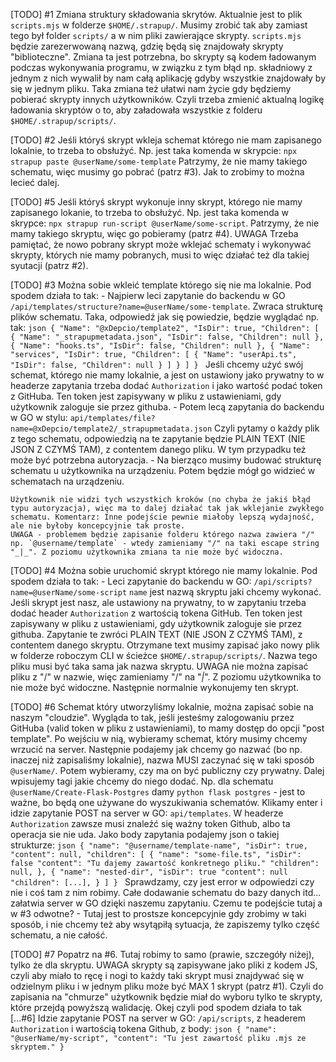 [TODO] #1
    Zmiana struktury składowania skrytów. Aktualnie jest to plik `scripts.mjs` w folderze `$HOME/.strapup/`.
    Musimy zrobić tak aby zamiast tego był folder `scripts/` a w nim pliki zawierające skrypty. `scripts.mjs` będzie zarezerwowaną nazwą, gdzię będą się znajdowały skrypty "biblioteczne". Zmiana ta jest potrzebna, bo skrypty są kodem ładowanym podczas wykonywania programu, w związku z tym błąd np. składniowy z jednym z nich wywalił by nam całą aplikację gdyby wszystkie znajdowały by się w jednym pliku. Taka zmiana też ułatwi nam życie gdy będziemy pobierać skrypty innych użytkowników.
    Czyli trzeba zmienić aktualną logikę ładowania skryptów o to, aby załadowała wszystkie z folderu `$HOME/.strapup/scripts/`.

[TODO] #2
    Jeśli któryś skrypt wkleja schemat którego nie mam zapisanego lokalnie, to trzeba to obsłużyć.
    Np. jest taka komenda w skrypcie: `npx strapup paste @userName/some-template`
    Patrzymy, że nie mamy takiego schematu, więc musimy go pobrać (patrz #3). Jak to zrobimy to można lecieć dalej.

[TODO] #5
    Jeśli któryś skrypt wykonuje inny skrypt, którego nie mamy zapisanego lokanie, to trzeba to obsłużyć.
    Np. jest taka komenda w skrypce: `npx strapup run-script @userName/some-script`.
    Patrzymy, że nie mamy takiego skryptu, więc go pobieramy (patrz #4). UWAGA Trzeba pamiętać, że nowo pobrany skrypt może wklejać schematy i wykonywać skrypty, których nie mamy pobranych, musi to więc działać też dla takiej syutacji (patrz #2).

[TODO] #3
    Można sobie wkleić template którego się nie ma lokalnie.
    Pod spodem działa to tak:
    - Najpierw leci zapytanie do backendu w GO `/api/templates/structure?name=@userName/some-template`. Zwraca strukturę plików schematu. Taka, odpowiedź jak się powiedzie, będzie wyglądać np. tak:
    ```json
    {
        "Name": "@xDepcio/template2",
        "IsDir": true,
        "Children": [
            {
                "Name": "_strapupmetadata.json",
                "IsDir": false,
                "Children": null
            },
            {
                "Name": "hooks.ts",
                "IsDir": false,
                "Children": null
            },
            {
                "Name": "services",
                "IsDir": true,
                "Children": [
                    {
                        "Name": "userApi.ts",
                        "IsDir": false,
                        "Children": null
                    }
                ]
            }
        ]
    }
    ```
    Jeśli chcemy użyć swój schemat, którego nie mamy lokalnie, a jest on ustawiony jako prywatny to w headerze zapytania trzeba dodać `Authorization` i jako wartość podać token z GitHuba. Ten token jest zapisywany w pliku z ustawieniami, gdy użytkownik zaloguje sie przez githuba.
    - Potem lecą zapytania do backendu w GO w stylu: `api/templates/file?name=@xDepcio/template2/_strapupmetadata.json`
    Czyli pytamy o każdy plik z tego schematu, odpowiedzią na te zapytanie będzie PLAIN TEXT (NIE JSON Z CZYMŚ TAM), z contentem danego pliku. W tym przypadku też może być potrzebna autoryzacja.
    - Na bierząco musimy budować strukturę schematu u użytkownika na urządzeniu. Potem będzie mógł go widzieć w schematach na urządzeniu.

    Użytkownik nie widzi tych wszystkich kroków (no chyba że jakiś błąd typu autoryzacja), więc ma to dalej działać tak jak wklejanie zwykłego schematu. Komentarz: Inne podejście pewnie miałoby lepszą wydajność, ale nie byłoby koncepcyjnie tak proste.
    UWAGA - problemem będzie zapisanie folderu którego nazwa zawiera "/" np. `@username/template` - wtedy zamieniamy "/" na taki escape string "_|_". Z poziomu użytkownika zmiana ta nie może być widoczna.

[TODO] #4
    Można sobie uruchomić skrypt którego nie mamy lokalnie.
    Pod spodem działa to tak:
    - Leci zapytanie do backendu w GO: `/api/scripts?name=@userName/some-script`
    `name` jest nazwą skryptu jaki chcemy wykonać. Jeśli skrypt jest nasz, ale ustawiony na prywatny, to w zapytaniu trzeba dodać header `Authorization` z wartością tokena GitHub. Ten token jest zapisywany w pliku z ustawieniami, gdy użytkownik zaloguje sie przez githuba. Zapytanie te zwróci PLAIN TEXT (NIE JSON Z CZYMŚ TAM), z contentem danego skryptu. Otrzymane text musimy zapisać jako nowy plik w folderze roboczym CLI w ścieżce `$HOME/.strapup/scripts/`. Nazwa tego pliku musi być taka sama jak nazwa skryptu. UWAGA nie można zapisać pliku z "/" w nazwie, więc zamieniamy "/" na "_|_". Z poziomu użytkownika to nie może być widoczne. Następnie normalnie wykonujemy ten skrypt.

[TODO] #6
    Schemat który utworzyliśmy lokalnie, można zapisać sobie na naszym "cloudzie".
    Wygląda to tak, jeśli jesteśmy zalogowaniu przez GitHuba (valid token w pliku z ustawieniami), to mamy dostęp do opcji "post template".
    Po wejściu w nią, wybieramy schemat, który musimy chcemy wrzucić na server. Następnie podajemy jak chcemy go nazwać (bo np. inaczej niż zapisaliśmy lokalnie), nazwa MUSI zaczynać się w taki sposób `@userName/`. Potem wybieramy, czy ma on być publiczny czy prywatny. Dalej wpisujemy tagi jakie chcemy do niego dodać. Np. dla schematu `@userName/Create-Flask-Postgres` damy `python flask postgres` - jest to ważne, bo będą one używane do wyszukiwania schematów.
    Klikamy enter i idzie zapytanie POST na server w GO: `api/templates`. W headerze `Authorization` zawsze musi znaleźć się ważny token Github, albo ta operacja sie nie uda.
    Jako body zapytania podajemy json o takiej strukturze:
    ```json
    {
        "name": "@username/template-name",
        "isDir": true,
        "content": null,
        "children": [
            {
                "name": "some-file.ts",
                "isDir": false
                "content": "Tu dajemy zawartość konkretnego pliku."
                "children": null,
            },
            {
                "name": "nested-dir",
                "isDir": true
                "content": null
                "children": [...],
            }
        ]
    }
    ```
    Sprawdzamy, czy jest error w odpowiedzi czy nie i coś tam z nim robimy. Całe dodawanie schematu do bazy danych itd... załatwia server w GO dzięki naszemu zapytaniu.
    Czemu te podejście tutaj a w #3 odwotne? - Tutaj jest to prostsze koncepcyjnie gdy zrobimy w taki sposób, i nie chcemy też aby wsytąpiłą sytuacja, że zapiszemy tylko część schematu, a nie całość.

[TODO] #7
    Popatrz na #6. Tutaj robimy to samo (prawie, szczegóły niżej), tylko że dla skryptu.
    UWAGA skrypty są zapisywane jako pliki z kodem JS, czyli aby miało to ręcę i nogi to każdy taki skrypt musi znajdywać się w odzielnym pliku i w jednym pliku może być MAX 1 skrypt (patrz #1).
    Czyli do zapisania na "chmurze" użytkownik będzie miał do wyboru tylko te skrypty, które przejdą powyższą walidację.
    Okej czyli pod spodem działa to tak [...#6]
    Idzie zapytanie POST na server w GO: `/api/scripts`, z headerem `Authorization` i wartością tokena Github, z body:
    ```json
    {
        "name": "@userName/my-script",
        "content": "Tu jest zawartość pliku .mjs ze skryptem."
    }
    ```
